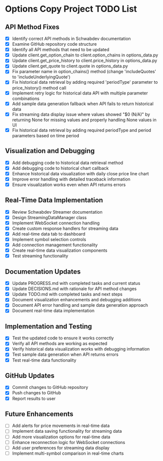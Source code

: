 # Options Copy Project TODO List

## API Method Fixes
- [x] Identify correct API methods in Schwabdev documentation
- [x] Examine GitHub repository code structure
- [x] Identify all API methods that need to be updated
- [x] Update client.get_option_chain to client.option_chains in options_data.py
- [x] Update client.get_price_history to client.price_history in options_data.py
- [x] Update client.get_quote to client.quote in options_data.py
- [x] Fix parameter name in option_chains() method (change 'includeQuotes' to 'includeUnderlyingQuote')
- [x] Fix historical data retrieval by adding required 'periodType' parameter to price_history() method call
- [x] Implement retry logic for historical data API with multiple parameter combinations
- [x] Add sample data generation fallback when API fails to return historical data
- [x] Fix streaming data display issue where values showed "$0 (N/A)" by returning None for missing values and properly handling None values in UI
- [x] Fix historical data retrieval by adding required periodType and period parameters based on time period

## Visualization and Debugging
- [x] Add debugging code to historical data retrieval method
- [x] Add debugging code to historical chart callback
- [x] Enhance historical data visualization with daily close price line chart
- [x] Improve error handling with detailed traceback information
- [x] Ensure visualization works even when API returns errors

## Real-Time Data Implementation
- [x] Review Schwabdev Streamer documentation
- [x] Design StreamingDataManager class
- [x] Implement WebSocket connection handling
- [x] Create custom response handlers for streaming data
- [x] Add real-time data tab to dashboard
- [x] Implement symbol selection controls
- [x] Add connection management functionality
- [x] Create real-time data visualization components
- [x] Test streaming functionality

## Documentation Updates
- [x] Update PROGRESS.md with completed tasks and current status
- [x] Update DECISIONS.md with rationale for API method changes
- [x] Update TODO.md with completed tasks and next steps
- [x] Document visualization enhancements and debugging additions
- [x] Document API error handling and sample data generation approach
- [x] Document real-time data implementation

## Implementation and Testing
- [x] Test the updated code to ensure it works correctly
- [x] Verify all API methods are working as expected
- [x] Verify historical data visualization works with debugging information
- [x] Test sample data generation when API returns errors
- [x] Test real-time data functionality

## GitHub Updates
- [x] Commit changes to GitHub repository
- [x] Push changes to GitHub
- [x] Report results to user

## Future Enhancements
- [ ] Add alerts for price movements in real-time data
- [ ] Implement data saving functionality for streaming data
- [ ] Add more visualization options for real-time data
- [ ] Enhance reconnection logic for WebSocket connections
- [ ] Add user preferences for streaming data display
- [ ] Implement multi-symbol comparison in real-time charts
